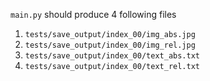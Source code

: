 `main.py` should produce 4 following files
1.  `tests/save_output/index_00/img_abs.jpg`
2.  `tests/save_output/index_00/img_rel.jpg`
3.  `tests/save_output/index_00/text_abs.txt`
4.  `tests/save_output/index_00/text_rel.txt`
